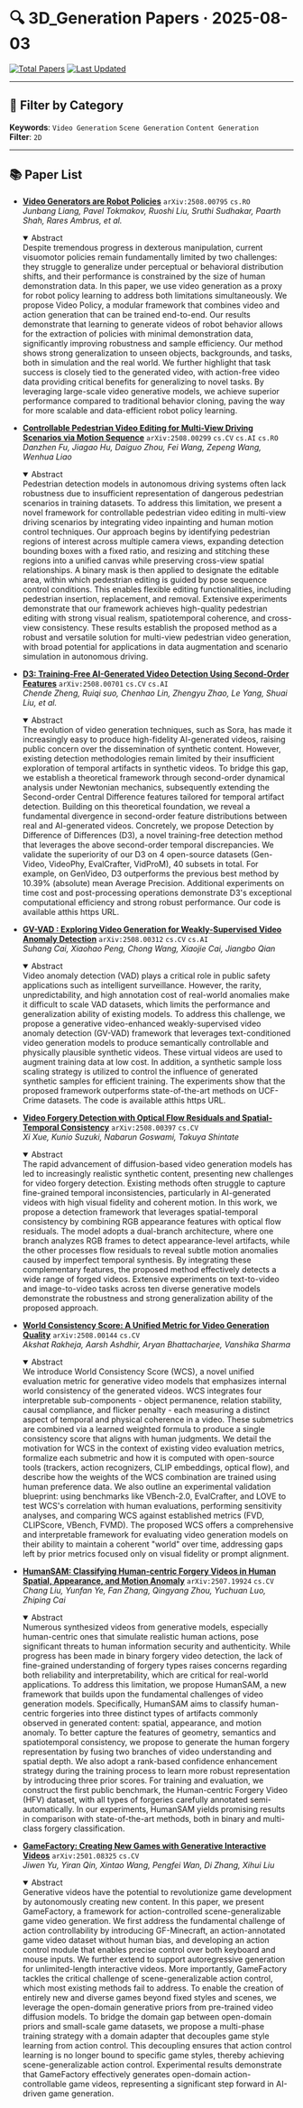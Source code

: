 # 🔍 3D_Generation Papers · 2025-08-03

[![Total Papers](https://img.shields.io/badge/Papers-8-2688EB)]()
[![Last Updated](https://img.shields.io/badge/dynamic/json?url=https://api.github.com/repos/tavish9/awesome-daily-AI-arxiv/commits/main&query=%24.commit.author.date&label=updated&color=orange)]()

---

## 📌 Filter by Category
**Keywords**: `Video Generation` `Scene Generation` `Content Generation`  
**Filter**: `2D`

---

## 📚 Paper List

- **[Video Generators are Robot Policies](https://arxiv.org/abs/2508.00795)**  `arXiv:2508.00795`  `cs.RO`  
  _Junbang Liang, Pavel Tokmakov, Ruoshi Liu, Sruthi Sudhakar, Paarth Shah, Rares Ambrus, et al._
  <details open><summary>Abstract</summary>
  Despite tremendous progress in dexterous manipulation, current visuomotor policies remain fundamentally limited by two challenges: they struggle to generalize under perceptual or behavioral distribution shifts, and their performance is constrained by the size of human demonstration data. In this paper, we use video generation as a proxy for robot policy learning to address both limitations simultaneously. We propose Video Policy, a modular framework that combines video and action generation that can be trained end-to-end. Our results demonstrate that learning to generate videos of robot behavior allows for the extraction of policies with minimal demonstration data, significantly improving robustness and sample efficiency. Our method shows strong generalization to unseen objects, backgrounds, and tasks, both in simulation and the real world. We further highlight that task success is closely tied to the generated video, with action-free video data providing critical benefits for generalizing to novel tasks. By leveraging large-scale video generative models, we achieve superior performance compared to traditional behavior cloning, paving the way for more scalable and data-efficient robot policy learning.
  </details>

- **[Controllable Pedestrian Video Editing for Multi-View Driving Scenarios via Motion Sequence](https://arxiv.org/abs/2508.00299)**  `arXiv:2508.00299`  `cs.CV` `cs.AI` `cs.RO`  
  _Danzhen Fu, Jiagao Hu, Daiguo Zhou, Fei Wang, Zepeng Wang, Wenhua Liao_
  <details open><summary>Abstract</summary>
  Pedestrian detection models in autonomous driving systems often lack robustness due to insufficient representation of dangerous pedestrian scenarios in training datasets. To address this limitation, we present a novel framework for controllable pedestrian video editing in multi-view driving scenarios by integrating video inpainting and human motion control techniques. Our approach begins by identifying pedestrian regions of interest across multiple camera views, expanding detection bounding boxes with a fixed ratio, and resizing and stitching these regions into a unified canvas while preserving cross-view spatial relationships. A binary mask is then applied to designate the editable area, within which pedestrian editing is guided by pose sequence control conditions. This enables flexible editing functionalities, including pedestrian insertion, replacement, and removal. Extensive experiments demonstrate that our framework achieves high-quality pedestrian editing with strong visual realism, spatiotemporal coherence, and cross-view consistency. These results establish the proposed method as a robust and versatile solution for multi-view pedestrian video generation, with broad potential for applications in data augmentation and scenario simulation in autonomous driving.
  </details>

- **[D3: Training-Free AI-Generated Video Detection Using Second-Order Features](https://arxiv.org/abs/2508.00701)**  `arXiv:2508.00701`  `cs.CV` `cs.AI`  
  _Chende Zheng, Ruiqi suo, Chenhao Lin, Zhengyu Zhao, Le Yang, Shuai Liu, et al._
  <details open><summary>Abstract</summary>
  The evolution of video generation techniques, such as Sora, has made it increasingly easy to produce high-fidelity AI-generated videos, raising public concern over the dissemination of synthetic content. However, existing detection methodologies remain limited by their insufficient exploration of temporal artifacts in synthetic videos. To bridge this gap, we establish a theoretical framework through second-order dynamical analysis under Newtonian mechanics, subsequently extending the Second-order Central Difference features tailored for temporal artifact detection. Building on this theoretical foundation, we reveal a fundamental divergence in second-order feature distributions between real and AI-generated videos. Concretely, we propose Detection by Difference of Differences (D3), a novel training-free detection method that leverages the above second-order temporal discrepancies. We validate the superiority of our D3 on 4 open-source datasets (Gen-Video, VideoPhy, EvalCrafter, VidProM), 40 subsets in total. For example, on GenVideo, D3 outperforms the previous best method by 10.39% (absolute) mean Average Precision. Additional experiments on time cost and post-processing operations demonstrate D3's exceptional computational efficiency and strong robust performance. Our code is available atthis https URL.
  </details>

- **[GV-VAD : Exploring Video Generation for Weakly-Supervised Video Anomaly Detection](https://arxiv.org/abs/2508.00312)**  `arXiv:2508.00312`  `cs.CV` `cs.AI`  
  _Suhang Cai, Xiaohao Peng, Chong Wang, Xiaojie Cai, Jiangbo Qian_
  <details open><summary>Abstract</summary>
  Video anomaly detection (VAD) plays a critical role in public safety applications such as intelligent surveillance. However, the rarity, unpredictability, and high annotation cost of real-world anomalies make it difficult to scale VAD datasets, which limits the performance and generalization ability of existing models. To address this challenge, we propose a generative video-enhanced weakly-supervised video anomaly detection (GV-VAD) framework that leverages text-conditioned video generation models to produce semantically controllable and physically plausible synthetic videos. These virtual videos are used to augment training data at low cost. In addition, a synthetic sample loss scaling strategy is utilized to control the influence of generated synthetic samples for efficient training. The experiments show that the proposed framework outperforms state-of-the-art methods on UCF-Crime datasets. The code is available atthis https URL.
  </details>

- **[Video Forgery Detection with Optical Flow Residuals and Spatial-Temporal Consistency](https://arxiv.org/abs/2508.00397)**  `arXiv:2508.00397`  `cs.CV`  
  _Xi Xue, Kunio Suzuki, Nabarun Goswami, Takuya Shintate_
  <details open><summary>Abstract</summary>
  The rapid advancement of diffusion-based video generation models has led to increasingly realistic synthetic content, presenting new challenges for video forgery detection. Existing methods often struggle to capture fine-grained temporal inconsistencies, particularly in AI-generated videos with high visual fidelity and coherent motion. In this work, we propose a detection framework that leverages spatial-temporal consistency by combining RGB appearance features with optical flow residuals. The model adopts a dual-branch architecture, where one branch analyzes RGB frames to detect appearance-level artifacts, while the other processes flow residuals to reveal subtle motion anomalies caused by imperfect temporal synthesis. By integrating these complementary features, the proposed method effectively detects a wide range of forged videos. Extensive experiments on text-to-video and image-to-video tasks across ten diverse generative models demonstrate the robustness and strong generalization ability of the proposed approach.
  </details>

- **[World Consistency Score: A Unified Metric for Video Generation Quality](https://arxiv.org/abs/2508.00144)**  `arXiv:2508.00144`  `cs.CV`  
  _Akshat Rakheja, Aarsh Ashdhir, Aryan Bhattacharjee, Vanshika Sharma_
  <details open><summary>Abstract</summary>
  We introduce World Consistency Score (WCS), a novel unified evaluation metric for generative video models that emphasizes internal world consistency of the generated videos. WCS integrates four interpretable sub-components - object permanence, relation stability, causal compliance, and flicker penalty - each measuring a distinct aspect of temporal and physical coherence in a video. These submetrics are combined via a learned weighted formula to produce a single consistency score that aligns with human judgments. We detail the motivation for WCS in the context of existing video evaluation metrics, formalize each submetric and how it is computed with open-source tools (trackers, action recognizers, CLIP embeddings, optical flow), and describe how the weights of the WCS combination are trained using human preference data. We also outline an experimental validation blueprint: using benchmarks like VBench-2.0, EvalCrafter, and LOVE to test WCS's correlation with human evaluations, performing sensitivity analyses, and comparing WCS against established metrics (FVD, CLIPScore, VBench, FVMD). The proposed WCS offers a comprehensive and interpretable framework for evaluating video generation models on their ability to maintain a coherent "world" over time, addressing gaps left by prior metrics focused only on visual fidelity or prompt alignment.
  </details>

- **[HumanSAM: Classifying Human-centric Forgery Videos in Human Spatial, Appearance, and Motion Anomaly](https://arxiv.org/abs/2507.19924)**  `arXiv:2507.19924`  `cs.CV`  
  _Chang Liu, Yunfan Ye, Fan Zhang, Qingyang Zhou, Yuchuan Luo, Zhiping Cai_
  <details open><summary>Abstract</summary>
  Numerous synthesized videos from generative models, especially human-centric ones that simulate realistic human actions, pose significant threats to human information security and authenticity. While progress has been made in binary forgery video detection, the lack of fine-grained understanding of forgery types raises concerns regarding both reliability and interpretability, which are critical for real-world applications. To address this limitation, we propose HumanSAM, a new framework that builds upon the fundamental challenges of video generation models. Specifically, HumanSAM aims to classify human-centric forgeries into three distinct types of artifacts commonly observed in generated content: spatial, appearance, and motion anomaly. To better capture the features of geometry, semantics and spatiotemporal consistency, we propose to generate the human forgery representation by fusing two branches of video understanding and spatial depth. We also adopt a rank-based confidence enhancement strategy during the training process to learn more robust representation by introducing three prior scores. For training and evaluation, we construct the first public benchmark, the Human-centric Forgery Video (HFV) dataset, with all types of forgeries carefully annotated semi-automatically. In our experiments, HumanSAM yields promising results in comparison with state-of-the-art methods, both in binary and multi-class forgery classification.
  </details>

- **[GameFactory: Creating New Games with Generative Interactive Videos](https://arxiv.org/abs/2501.08325)**  `arXiv:2501.08325`  `cs.CV`  
  _Jiwen Yu, Yiran Qin, Xintao Wang, Pengfei Wan, Di Zhang, Xihui Liu_
  <details open><summary>Abstract</summary>
  Generative videos have the potential to revolutionize game development by autonomously creating new content. In this paper, we present GameFactory, a framework for action-controlled scene-generalizable game video generation. We first address the fundamental challenge of action controllability by introducing GF-Minecraft, an action-annotated game video dataset without human bias, and developing an action control module that enables precise control over both keyboard and mouse inputs. We further extend to support autoregressive generation for unlimited-length interactive videos. More importantly, GameFactory tackles the critical challenge of scene-generalizable action control, which most existing methods fail to address. To enable the creation of entirely new and diverse games beyond fixed styles and scenes, we leverage the open-domain generative priors from pre-trained video diffusion models. To bridge the domain gap between open-domain priors and small-scale game datasets, we propose a multi-phase training strategy with a domain adapter that decouples game style learning from action control. This decoupling ensures that action control learning is no longer bound to specific game styles, thereby achieving scene-generalizable action control. Experimental results demonstrate that GameFactory effectively generates open-domain action-controllable game videos, representing a significant step forward in AI-driven game generation.
  </details>
